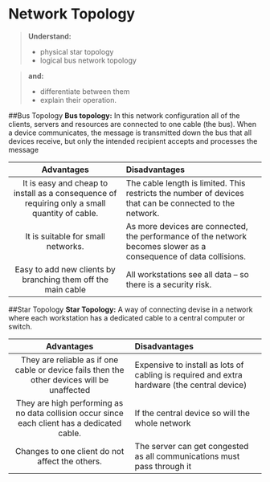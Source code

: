 # Network Topology

>**Understand:**
>*  physical star topology
>* logical bus network topology

>**and:**
>* differentiate between them
>* explain their operation.

##Bus Topology
**Bus topology:** In this network configuration all of the clients, servers and resources are connected to one cable (the bus). When a device communicates, the message is transmitted down the bus that all devices receive, but only the intended recipient accepts and processes the message

| Advantages | Disadvantages |
|:----------:|:--------------|
|It is easy and cheap to install as a consequence of requiring only a small quantity of cable. | The cable length is limited. This restricts the number of devices that can be connected to the network.|
|It is suitable for small networks. | As more devices are connected, the performance of the network becomes slower as a consequence of data collisions.|
| Easy to add new clients by branching them off the main cable|	All workstations see all data – so there is a security risk. |

##Star Topology
**Star Topology:** A way of connecting devise in a network where each workstation has a dedicated cable to a central computer or switch.

| Advantages | Disadvantages |
|:----------:|:--------------|
|	They are reliable as if one cable or device fails then the other devices will be unaffected | 	Expensive to install as lots of cabling is required and extra hardware (the central device) |
|	They are high performing as no data collision occur since each client has a dedicated cable. | If the central device so will the whole network|
|	Changes to one client do not affect the others. | The server can get congested as all communications must pass through it |
